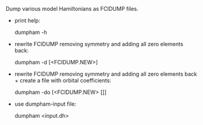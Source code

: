 Dump various model Hamiltonians as FCIDUMP files.

  *  print help:

        dumpham -h

  *  rewrite FCIDUMP removing symmetry and adding all zero elements back:
  
        dumpham -d <FCIDUMP> [<FCIDUMP.NEW>]
        

  *  rewrite FCIDUMP removing symmetry and adding all zero elements back + create a file with orbital coefficients:
  

        dumpham -do <FCIDUMP> [<FCIDUMP.NEW> [<ORBDUMP>]]
        

  *  use dumpham-input file:
  

        dumpham <input.dh>